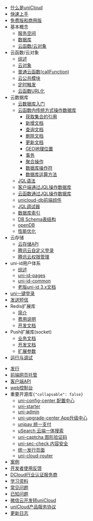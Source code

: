 * [什么是uniCloud](uniCloud/README.md)
* [快速上手](uniCloud/quickstart.md)
* [免费版和商用版](uniCloud/price.md)
* 基本概念
  * [服务空间](uniCloud/concepts/space.md)
  * [数据库](uniCloud/concepts/database.md)
  * [云函数/云对象](uniCloud/concepts/cloudfunction.md)
* 云函数/云对象
  * [综述](uniCloud/cf-functions.md)
  * [云对象](uniCloud/cloud-obj.md)
  * [普通云函数(callFunction)](uniCloud/cf-callfunction.md)
  * [云公共模块](uniCloud/cf-common.md)
  * [定时触发](uniCloud/trigger.md)
  * [云函数URL化](uniCloud/http.md)
* 云数据库
  * [云数据库入门](uniCloud/hellodb.md)
  * [云函数内传统方式操作数据库](uniCloud/cf-database.md)
    * [获取集合的引用](uniCloud/cf-database.md?id=get-collection)
    * [新增文档](uniCloud/cf-database.md?id=add)
    * [查询文档](uniCloud/cf-database.md?id=query)
    * [删除文档](uniCloud/cf-database.md?id=remove)
    * [更新文档](uniCloud/cf-database.md?id=update)
    * [GEO地理位置](uniCloud/cf-database.md?id=geo)
    * [事务](uniCloud/cf-database.md?id=transaction)
    * [聚合操作](uniCloud/cf-database-aggregate.md)
    * [数据库操作符](uniCloud/cf-database-dbcmd.md)
    * [数据库运算方法](uniCloud/cf-database-aggregate-operator.md)
  * [JQL语法](uniCloud/jql.md)  
  * [客户端通过JQL操作数据库](uniCloud/clientdb.md)
  * [云函数通过JQL操作数据库](uniCloud/jql-cloud.md)
  * [unicloud-db前端组件](uniCloud/unicloud-db.md)
  * [JQL调试器](uniCloud/jql-runner.md)
  * [数据库索引](uniCloud/db-index.md)
  * [DB Schema表结构](uniCloud/schema.md)
  * [openDB](uniCloud/opendb)
  * [性能优化](uniCloud/db-performance.md)
* 云存储
  * [云存储API](uniCloud/storage.md)
  * [腾讯云自定义登录](uniCloud/authentication.md)
  * [腾讯云权限管理](uniCloud/policy-tcb.md)
* uni-id用户体系
  * [综述](uniCloud/uni-id-summary.md)
  * [uni-id-pages](uniCloud/uni-id-pages.md)
  * [uni-id-common](uniCloud/uni-id-common.md)
  * [老版uni-id 3.x文档](uniCloud/uni-id.md)
* [uni一键登录](uniCloud/univerify.md)
* [发送短信](uniCloud/send-sms.md)
* Redis扩展库
  * [简介](uniCloud/redis-introduction.md)
  * [费用说明](uniCloud/redis-buy.md)
  * [开发文档](uniCloud/redis.md)
* Push扩展库(socket)
  * [业务文档](unipush-v2.md)
  * [开发文档](uniCloud/uni-cloud-push/api.md)
  * [扩展参数](uniCloud/uni-cloud-push/options.md)
* [运行与调试](uniCloud/rundebug.md)
 <!-- * [日志输出](uniCloud/cf-logger.md) -->
* [发行](uniCloud/publish.md)
* [前端网页托管](uniCloud/hosting.md)
* [客户端API](uniCloud/client-sdk.md)
* [web控制台](https://unicloud.dcloud.net.cn)
* 重要开源库```{"collapsable": false}```
  * [uni-config-center 配置中心](uniCloud/uni-config-center.md)
  * [uni-starter](uniCloud/uni-starter.md)
  * [uni-admin](uniCloud/admin.md)
  * [uni-upgrade-center App升级中心](uniCloud/upgrade-center.md)
  * [unipay 统一支付](uniCloud/unipay.md)
  * [uSearch 云端一体搜索](https://ext.dcloud.net.cn/plugin?id=3851)
  * [uni-captcha 图形验证码](uniCloud/uni-captcha.md)
  * [uni-sec-check 内容安全](https://ext.dcloud.net.cn/plugin?id=5460)
  * [统一发行页面](https://uniapp.dcloud.io/m3w)
  * [uni-cloud-router](uniCloud/uni-cloud-router.md)
* [案例](uniCloud/resource.md)
* [开发者使用反馈](uniCloud/feedback.md)
* [DCloud行业认证服务商](https://ask.dcloud.net.cn/article/39388)
* [学习资料](uniCloud/learning.md)
* [常见问题](uniCloud/faq.md)
* [已知问题](uniCloud/known-issue.md)
* [微信云开发转uniCloud](uniCloud/wx2unicloud.md)
* [uniCloud产品服务协议](uniCloud/agreement.md)
* [更新日志](uniCloud/release.md)
